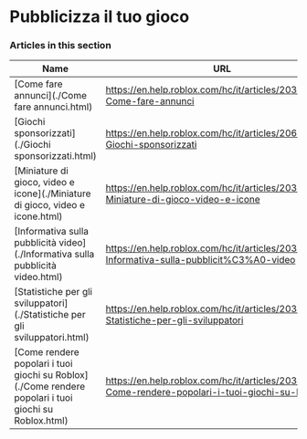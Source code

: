 # Pubblicizza il tuo gioco  
### Articles in this section
Name|URL
-|-
[Come fare annunci](./Come fare annunci.html) |https://en.help.roblox.com/hc/it/articles/203313840-Come-fare-annunci
[Giochi sponsorizzati](./Giochi sponsorizzati.html) |https://en.help.roblox.com/hc/it/articles/206455923-Giochi-sponsorizzati
[Miniature di gioco, video e icone](./Miniature di gioco, video e icone.html) |https://en.help.roblox.com/hc/it/articles/203314060-Miniature-di-gioco-video-e-icone
[Informativa sulla pubblicità video](./Informativa sulla pubblicità video.html) |https://en.help.roblox.com/hc/it/articles/203312520-Informativa-sulla-pubblicit%C3%A0-video
[Statistiche per gli sviluppatori](./Statistiche per gli sviluppatori.html) |https://en.help.roblox.com/hc/it/articles/203314110-Statistiche-per-gli-sviluppatori
[Come rendere popolari i tuoi giochi su Roblox](./Come rendere popolari i tuoi giochi su Roblox.html) |https://en.help.roblox.com/hc/it/articles/203313420-Come-rendere-popolari-i-tuoi-giochi-su-Roblox
